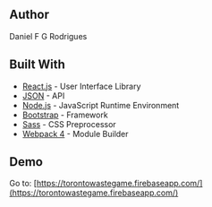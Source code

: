 ## Author
Daniel F G Rodrigues

## Built With
* [React.js](https://reactjs.org/) - User Interface Library
* [JSON](https://secure.toronto.ca/cc_sr_v1/data/swm_waste_wizard_APR?limit=1000) - API
* [Node.js](https://nodejs.org) - JavaScript Runtime Environment
* [Bootstrap](https://getbootstrap.com/) - Framework
* [Sass](https://sass-lang.com/) - CSS Preprocessor
* [Webpack 4](https://webpack.js.org/) - Module Builder

## Demo
Go to: [https://torontowastegame.firebaseapp.com/](https://torontowastegame.firebaseapp.com/)